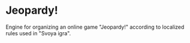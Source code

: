 # Jeopardy!

Engine for organizing an online game "Jeopardy!" according to localized rules used in "Svoya igra".